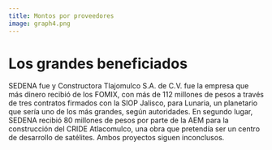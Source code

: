 ```yaml
---
title: Montos por proveedores
image: graph4.png
---
```


# Los grandes beneficiados

SEDENA fue  y Constructora Tlajomulco S.A. de C.V. fue la empresa que más dinero recibió de los FOMIX, con más de 112 millones de pesos a través de tres contratos firmados con la SIOP Jalisco, para Lunaria, un planetario que sería uno de los más grandes, según autoridades. En segundo lugar, SEDENA recibió 80 millones de pesos por parte de la AEM para la construcción del CRIDE Atlacomulco, una obra que pretendía ser un centro de desarrollo de satélites. Ambos proyectos siguen inconclusos.
